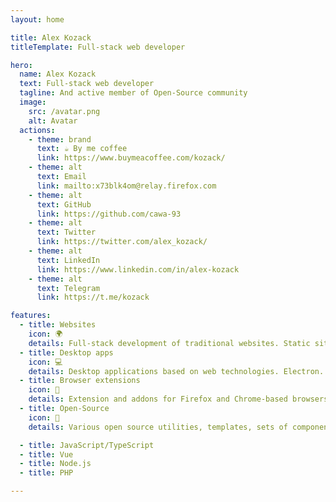 ```yaml
---
layout: home

title: Alex Kozack
titleTemplate: Full-stack web developer

hero:
  name: Alex Kozack
  text: Full-stack web developer
  tagline: And active member of Open-Source community
  image:
    src: /avatar.png
    alt: Avatar
  actions:
    - theme: brand
      text: ☕ By me coffee
      link: https://www.buymeacoffee.com/kozack/
    - theme: alt
      text: Email
      link: mailto:x73blk4om@relay.firefox.com
    - theme: alt
      text: GitHub
      link: https://github.com/cawa-93
    - theme: alt
      text: Twitter
      link: https://twitter.com/alex_kozack/
    - theme: alt
      text: LinkedIn
      link: https://www.linkedin.com/in/alex-kozack
    - theme: alt
      text: Telegram
      link: https://t.me/kozack

features:
  - title: Websites 
    icon: 🌍
    details: Full-stack development of traditional websites. Static sites. e11y. SPA. AdonisJs, Nuxt, Wordpress.
  - title: Desktop apps
    icon: 💻
    details: Desktop applications based on web technologies. Electron.
  - title: Browser extensions
    icon: 🧩
    details: Extension and addons for Firefox and Chrome-based browsers.
  - title: Open-Source
    icon: 🤝
    details: Various open source utilities, templates, sets of components. Numerous contributions to open source projects.

  - title: JavaScript/TypeScript
  - title: Vue
  - title: Node.js
  - title: PHP

---
```


